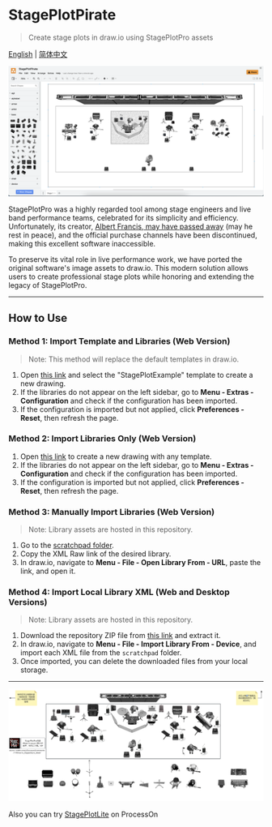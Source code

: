 # StagePlotPirate

> Create stage plots in draw.io using StagePlotPro assets

[English](README.md) | [简体中文](README_CN.md)

![example](src/screenshot.png)

StagePlotPro was a highly regarded tool among stage engineers and live band performance teams, celebrated for its simplicity and efficiency. Unfortunately, its creator, [Albert Francis, may have passed away](https://www.reddit.com/r/livesound/comments/1700war/is_stageplotpro_dead/) (may he rest in peace), and the official purchase channels have been discontinued, making this excellent software inaccessible.

To preserve its vital role in live performance work, we have ported the original software's image assets to draw.io. This modern solution allows users to create professional stage plots while honoring and extending the legacy of StagePlotPro.

---

## How to Use

### Method 1: Import Template and Libraries (Web Version)
> Note: This method will replace the default templates in draw.io.
1. Open [this link](https://app.diagrams.net/#_CONFIG_NY1LCsMwDERP460X6SLrfsg60BOorhoL/AmWTHL8jguFYZ4GIY2bb26ajPOeyHiRxIjucoVHs11/4wI1OvwmFvurK7dQi3ExH2rG7h6ll3pACE+jjddUbZWGl+OUPwpEpvdgJimAtgD/N6s/cxrV8+ML) and select the "StagePlotExample" template to create a new drawing.
2. If the libraries do not appear on the left sidebar, go to **Menu - Extras - Configuration** and check if the configuration has been imported.
3. If the configuration is imported but not applied, click **Preferences - Reset**, then refresh the page.

### Method 2: Import Libraries Only (Web Version)
1. Open [this link](https://app.diagrams.net/#_CONFIG_zdjNboMwDAfwp+HaAxPqeaPaaYdK086TCS7xSj4WO6N9+wE97LIH+EsIOR+KfnLARDTHl6ZtR75Qna2vaim8yVCoCOs60Dw9N90248Ob5bWnWzvarn3db4WWwyTm61CVi0vRONrBpbCP9l5qTMt67c13o4nPc7KzFDJ+LMAX3QPPND6iQBL3QN06zflM496kyQ63MG+mtocAzdnTwGiqUtKCRjJRsDQNpIolcj5JwSKN/COOwUxfYJ5SA5aI0Qolf1fJYVsfijXZpxrFEUsl6/JgooTlufJ9SIXA9i2IgwMhPt8hRbEE9qELVTGzFWvgIo5mLFbmEY9UXFUVtOqZhSJYAc1zdVcwUloYrCYo3bJPEez4q0xgxyiVOMHtXWa6wqGsrKkCM92jeSyS0TCDvXSL/J0LutMDxXFz/vvDzErl5nj6BQ==) to create a new drawing with any template.
2. If the libraries do not appear on the left sidebar, go to **Menu - Extras - Configuration** and check if the configuration has been imported.
3. If the configuration is imported but not applied, click **Preferences - Reset**, then refresh the page.

### Method 3: Manually Import Libraries (Web Version)
> Note: Library assets are hosted in this repository.
1. Go to the [scratchpad folder](https://github.com/Chiunownow/StagePlotPirate/tree/main/scratchpad).
2. Copy the XML Raw link of the desired library.
3. In draw.io, navigate to **Menu - File - Open Library From - URL**, paste the link, and open it.

### Method 4: Import Local Library XML (Web and Desktop Versions)
> Note: Library assets are hosted in this repository.
1. Download the repository ZIP file from [this link](https://github.com/Chiunownow/StagePlotPirate/archive/refs/heads/main.zip) and extract it.
2. In draw.io, navigate to **Menu - File - Import Library From - Device**, and import each XML file from the `scratchpad` folder.
3. Once imported, you can delete the downloaded files from your local storage.

---

![StagePlotLite](src/stageplotlite.png)

Also you can try [StagePlotLite](https://www.processon.com/view/link/6761e0c85e3c90729eb487dc?cid=6761d3a9f08dd01c527936ff) on ProcessOn